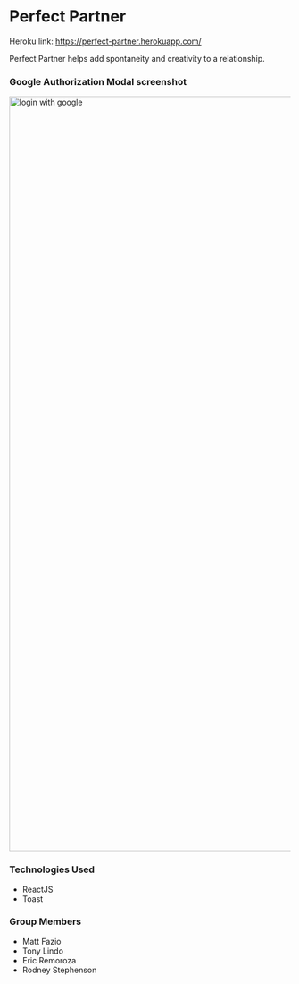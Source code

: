 # Perfect Partner

Heroku link:
https://perfect-partner.herokuapp.com/

Perfect Partner helps add spontaneity and creativity to a relationship.

 ### Google Authorization Modal screenshot

 <img width="1350" alt="login with google" src="https://user-images.githubusercontent.com/38221513/51557253-61478100-1e4a-11e9-9f7d-2f7cdd0a26a1.png">

### Technologies Used
* ReactJS
* Toast
 
### Group Members
* Matt Fazio
* Tony Lindo
* Eric Remoroza
* Rodney Stephenson
